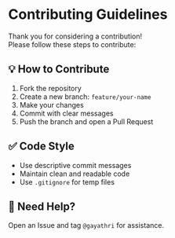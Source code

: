 # Contributing Guidelines

Thank you for considering a contribution!  
Please follow these steps to contribute:

## 💡 How to Contribute

1. Fork the repository
2. Create a new branch: `feature/your-name`
3. Make your changes
4. Commit with clear messages
5. Push the branch and open a Pull Request

## ✅ Code Style

- Use descriptive commit messages
- Maintain clean and readable code
- Use `.gitignore` for temp files

## 🙋 Need Help?

Open an Issue and tag `@gayathri` for assistance.
